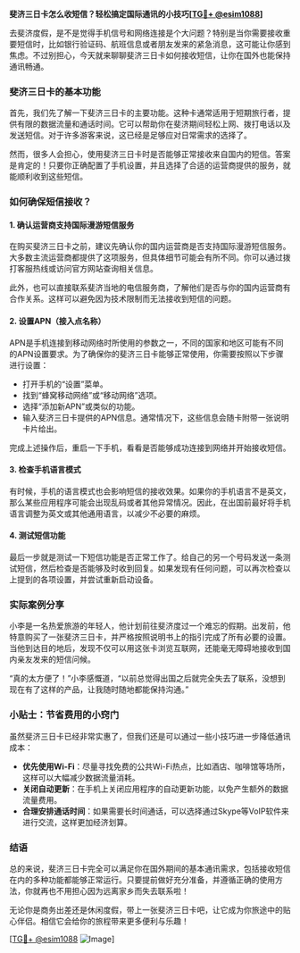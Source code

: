 **斐济三日卡怎么收短信？轻松搞定国际通讯的小技巧[[TG💪+ @esim1088](https://t.me/s/esim1088)]**

去斐济度假，是不是觉得手机信号和网络连接是个大问题？特别是当你需要接收重要短信时，比如银行验证码、航班信息或者朋友发来的紧急消息，这可能让你感到焦虑。不过别担心，今天就来聊聊斐济三日卡如何接收短信，让你在国外也能保持通讯畅通。

### 斐济三日卡的基本功能

首先，我们先了解一下斐济三日卡的主要功能。这种卡通常适用于短期旅行者，提供有限的数据流量和通话时间。它可以帮助你在斐济期间轻松上网、拨打电话以及发送短信。对于许多游客来说，这已经是足够应对日常需求的选择了。

然而，很多人会担心，使用斐济三日卡时是否能够正常接收来自国内的短信。答案是肯定的！只要你正确配置了手机设置，并且选择了合适的运营商提供的服务，就能顺利收到这些短信。

### 如何确保短信接收？

#### 1. 确认运营商支持国际漫游短信服务

在购买斐济三日卡之前，建议先确认你的国内运营商是否支持国际漫游短信服务。大多数主流运营商都提供了这项服务，但具体细节可能会有所不同。你可以通过拨打客服热线或访问官方网站查询相关信息。

此外，也可以直接联系斐济当地的电信服务商，了解他们是否与你的国内运营商有合作关系。这样可以避免因为技术限制而无法接收到短信的问题。

#### 2. 设置APN（接入点名称）

APN是手机连接到移动网络时所使用的参数之一，不同的国家和地区可能有不同的APN设置要求。为了确保你的斐济三日卡能够正常使用，你需要按照以下步骤进行设置：

- 打开手机的“设置”菜单。
- 找到“蜂窝移动网络”或“移动网络”选项。
- 选择“添加新APN”或类似的功能。
- 输入斐济三日卡提供的APN信息。通常情况下，这些信息会随卡附带一张说明卡片给出。

完成上述操作后，重启一下手机，看看是否能够成功连接到网络并开始接收短信。

#### 3. 检查手机语言模式

有时候，手机的语言模式也会影响短信的接收效果。如果你的手机语言不是英文，那么某些应用程序可能会出现乱码或者其他异常情况。因此，在出国前最好将手机语言调整为英文或其他通用语言，以减少不必要的麻烦。

#### 4. 测试短信功能

最后一步就是测试一下短信功能是否正常工作了。给自己的另一个号码发送一条测试短信，然后检查是否能够及时收到回复。如果发现有任何问题，可以再次检查以上提到的各项设置，并尝试重新启动设备。

### 实际案例分享

小李是一名热爱旅游的年轻人，他计划前往斐济度过一个难忘的假期。出发前，他特意购买了一张斐济三日卡，并严格按照说明书上的指引完成了所有必要的设置。当他到达目的地后，发现不仅可以用这张卡浏览互联网，还能毫无障碍地接收到国内亲友发来的短信问候。

“真的太方便了！”小李感慨道，“以前总觉得出国之后就完全失去了联系，没想到现在有了这样的产品，让我随时随地都能保持沟通。”

### 小贴士：节省费用的小窍门

虽然斐济三日卡已经非常实惠了，但我们还是可以通过一些小技巧进一步降低通讯成本：

- **优先使用Wi-Fi**：尽量寻找免费的公共Wi-Fi热点，比如酒店、咖啡馆等场所，这样可以大幅减少数据流量消耗。
- **关闭自动更新**：在手机上关闭应用程序的自动更新功能，以免产生额外的数据流量费用。
- **合理安排通话时间**：如果需要长时间通话，可以选择通过Skype等VoIP软件来进行交流，这样更加经济划算。

### 结语

总的来说，斐济三日卡完全可以满足你在国外期间的基本通讯需求，包括接收短信在内的多种功能都能够正常运行。只要提前做好充分准备，并遵循正确的使用方法，你就再也不用担心因为远离家乡而失去联系啦！

无论你是商务出差还是休闲度假，带上一张斐济三日卡吧，让它成为你旅途中的贴心伴侣。相信它会给你的旅程带来更多便利与乐趣！

[[TG💪+ @esim1088](https://t.me/s/esim1088) ![Image](https://i.postimg.cc/4NQfJmqS/Snipaste-2025-05-13-00-14-12.png)]